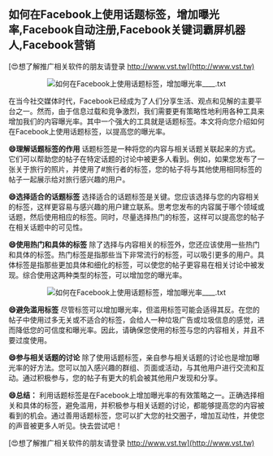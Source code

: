 ## **如何在Facebook上使用话题标签，增加曝光率,Facebook自动注册,Facebook关键词霸屏机器人,Facebook营销**

[😍想了解推广相关软件的朋友请登录 http://www.vst.tw](http://www.vst.tw)

 <center><img src="https://vst.tw/MP4/tuiguang/png/1.png" alt="如何在Facebook上使用话题标签，增加曝光率____.txt"></center>

在当今社交媒体时代，Facebook已经成为了人们分享生活、观点和见解的主要平台之一。然而，由于信息过载和竞争激烈，我们需要更有策略性地利用各种工具来增加我们的内容曝光率。其中一个强大的工具就是话题标签。本文将向您介绍如何在Facebook上使用话题标签，以提高您的曝光率。

**😄理解话题标签的作用**
话题标签是一种将您的内容与相关话题关联起来的方式。它们可以帮助您的帖子在特定话题的讨论中被更多人看到。例如，如果您发布了一张关于旅行的照片，并使用了#旅行者的标签，您的帖子将与其他使用相同标签的帖子一起展示给对旅行感兴趣的用户。

**😄选择适合的话题标签**
选择适合的话题标签是关键。您应该选择与您的内容相关的标签，这样更容易与感兴趣的用户建立联系。思考您发布的内容属于哪个领域或话题，然后使用相应的标签。同时，尽量选择热门的标签，这样可以提高您的帖子在相关话题中的可见性。

**😄使用热门和具体的标签**
除了选择与内容相关的标签外，您还应该使用一些热门和具体的标签。热门标签是指那些当下非常流行的标签，可以吸引更多的用户。具体标签是指那些更加具体和细化的标签，可以使您的帖子更容易在相关讨论中被发现。综合使用这两种类型的标签，可以增加您的曝光率。

 <center><img src="https://vst.tw/MP4/tuiguang/png/1.png" alt="如何在Facebook上使用话题标签，增加曝光率____.txt"></center>

**😄避免滥用标签**
尽管标签可以增加曝光率，但滥用标签可能会适得其反。在您的帖子中使用过多无关或不适合的标签，会给人一种垃圾广告或垃圾信息的感觉，进而降低您的可信度和曝光率。因此，请确保您使用的标签与您的内容相关，并且不要过度使用。

**😄参与相关话题的讨论**
除了使用话题标签，亲自参与相关话题的讨论也是增加曝光率的好方法。您可以加入感兴趣的群组、页面或活动，与其他用户进行交流和互动。通过积极参与，您的帖子有更大的机会被其他用户发现和分享。

**😄总结：**
利用话题标签是在Facebook上增加曝光率的有效策略之一。正确选择相关和具体的标签，避免滥用，并积极参与相关话题的讨论，都能够提高您的内容被看到的机会。通过善用话题标签，您可以扩大您的社交圈子，增加互动性，并使您的声音被更多人听见。快去尝试吧！

[😍想了解推广相关软件的朋友请登录 http://www.vst.tw](http://www.vst.tw)



